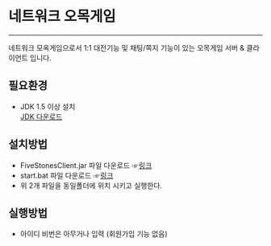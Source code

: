 # 네트워크 오목게임
---

네트워크 모옥게임으로서 1:1 대전기능 및 채팅/쪽지 기능이 있는 오목게임 서버 &amp; 클라이언트 입니다.

## 필요환경
- JDK 1.5 이상 설치    
   [JDK 다운로드](http://www.oracle.com/technetwork/java/javase/downloads/index.html)

## 설치방법
- FiveStonesClient.jar 파일 다운로드 ☞[링크]()
- start.bat 파일 다운로드 ☞[링크]()
- 위 2개 파일을 동일폴더에 위치 시키고 실행한다.

## 실행방법
- 아이디 비번은 아무거나 입력 (회원가입 기능 없음)
